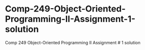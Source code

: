 # Comp-249-Object-Oriented-Programming-II-Assignment-1-solution
Comp 249 Object-Oriented Programming II Assignment # 1 solution
